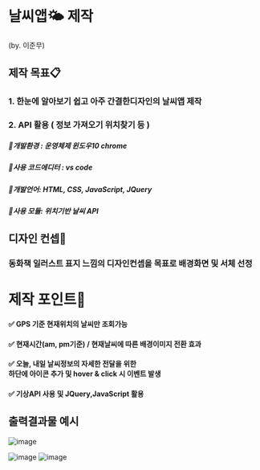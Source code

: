 # 날씨앱🌤 제작
(by. 이준무)
## 제작 목표📋
### 1. 한눈에 알아보기 쉽고 아주 간결한디자인의 날씨앱 제작    
### 2. API 활용 ( 정보 가져오기 위치찾기 등 )
##### 📌개발환경 : 운영체제 윈도우10 chrome
##### 📌사용 코드에디터 : vs code
##### 📌개발언어: HTML, CSS, JavaScript, JQuery 
##### 📌사용 모듈: 위치기반 날씨 API 

## 디자인 컨셉🎨
### 동화책 일러스트 표지 느낌의 디자인컨셉을 목표로 배경화면 및 서체 선정

# 제작 포인트🔎
#### ✅ GPS 기준 현재위치의 날씨만 조회가능
#### ✅ 현재시간(am, pm기준) / 현재날씨에 따른 배경이미지 전환 효과
#### ✅ 오늘, 내일 날씨정보의 자세한 전달을 위한 <br> 하단에 아이콘 추가 및 hover & click 시 이벤트 발생
#### ✅ 기상API 사용 및 JQuery,JavaScript 활용


## 출력결과물 예시
![image](https://user-images.githubusercontent.com/113665599/207790911-770a998d-c411-4bae-86be-853f34e81daf.png)    

![image](https://user-images.githubusercontent.com/113665599/215970747-c6172cf3-37a3-40bf-990b-331355a216ff.png)
![image](https://user-images.githubusercontent.com/113665599/215970797-f30cde1b-3afb-45d6-addc-3be498f019ce.png)

